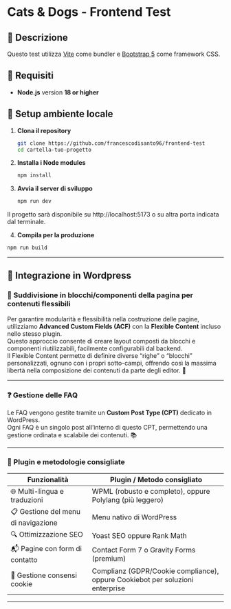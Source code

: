 # Cats & Dogs - Frontend Test

## 📌 Descrizione

Questo test utilizza [Vite](https://vitejs.dev/) come bundler e [Bootstrap 5](https://getbootstrap.com/) come framework CSS.

## 🔧 Requisiti

- **Node.js** version **18 or higher**

## 🚀 Setup ambiente locale

1. **Clona il repository**

   ```bash
   git clone https://github.com/francescodisanto96/frontend-test
   cd cartella-tuo-progetto

   ```

2. **Installa i Node modules**

   ```bash
   npm install

   ```

3. **Avvia il server di sviluppo**

   ```bash
   npm run dev
   ```

Il progetto sarà disponibile su http://localhost:5173 o su altra porta indicata dal terminale.

4. **Compila per la produzione**

```bash
npm run build

```

---

## 🚀 Integrazione in Wordpress

### 🧩 Suddivisione in blocchi/componenti della pagina per contenuti flessibili

Per garantire modularità e flessibilità nella costruzione delle pagine, utilizziamo **Advanced Custom Fields (ACF)** con la **Flexible Content** incluso nello stesso plugin.  
Questo approccio consente di creare layout composti da blocchi e componenti riutilizzabili, facilmente configurabili dal backend.  
Il Flexible Content permette di definire diverse “righe” o “blocchi” personalizzati, ognuno con i propri sotto-campi, offrendo così la massima libertà nella composizione dei contenuti da parte degli editor. 🎨

---

### ❓ Gestione delle FAQ

Le FAQ vengono gestite tramite un **Custom Post Type (CPT)** dedicato in WordPress.  
Ogni FAQ è un singolo post all’interno di questo CPT, permettendo una gestione ordinata e scalabile dei contenuti. 📚

---

### 🧰 Plugin e metodologie consigliate

| Funzionalità                        | Plugin / Metodo consigliato                                                   |
| ----------------------------------- | ----------------------------------------------------------------------------- |
| 🌐 Multi-lingua e traduzioni        | WPML (robusto e completo), oppure Polylang (più leggero)                      |
| 📋 Gestione del menu di navigazione | Menu nativo di WordPress                                                      |
| 🔍 Ottimizzazione SEO               | Yoast SEO oppure Rank Math                                                    |
| 📬 Pagine con form di contatto      | Contact Form 7 o Gravity Forms (premium)                                      |
| 🍪 Gestione consensi cookie         | Complianz (GDPR/Cookie compliance), oppure Cookiebot per soluzioni enterprise |

---
